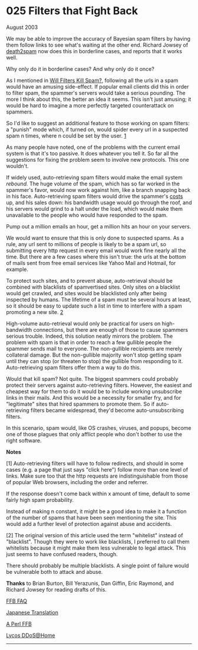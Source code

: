 # 025 Filters that Fight Back


  
 
  
 August 2003   
  
 We may be able to improve the accuracy of Bayesian spam filters by having them follow links to see what's waiting at the other end. Richard Jowsey of [death2spam](http://death2spam.com) now does this in borderline cases, and reports that it works well.   
  
 Why only do it in borderline cases? And why only do it once?   
  
 As I mentioned in [Will Filters Kill Spam?](wfks.html), following all the urls in a spam would have an amusing side-effect. If popular email clients did this in order to filter spam, the spammer's servers would take a serious pounding. The more I think about this, the better an idea it seems. This isn't just amusing; it would be hard to imagine a more perfectly targeted counterattack on spammers.   
  
 So I'd like to suggest an additional feature to those working on spam filters: a "punish" mode which, if turned on, would spider every url in a suspected spam n times, where n could be set by the user. [1](#filters_that_fight_back_note1)   
  
 As many people have noted, one of the problems with the current email system is that it's too passive. It does whatever you tell it. So far all the suggestions for fixing the problem seem to involve new protocols. This one wouldn't.   
  
 If widely used, auto-retrieving spam filters would make the email system _rebound._ The huge volume of the spam, which has so far worked in the spammer's favor, would now work against him, like a branch snapping back in his face. Auto-retrieving spam filters would drive the spammer's [costs](http://www.bork.ca/pics/?path=incoming&img=bill.jpg) up, and his sales down: his bandwidth usage would go through the roof, and his servers would grind to a halt under the load, which would make them unavailable to the people who would have responded to the spam.   
  
 Pump out a million emails an hour, get a million hits an hour on your servers.   
  
 We would want to ensure that this is only done to suspected spams. As a rule, any url sent to millions of people is likely to be a spam url, so submitting every http request in every email would work fine nearly all the time. But there are a few cases where this isn't true: the urls at the bottom of mails sent from free email services like Yahoo Mail and Hotmail, for example.   
  
 To protect such sites, and to prevent abuse, auto-retrieval should be combined with blacklists of spamvertised sites. Only sites on a blacklist would get crawled, and sites would be blacklisted only after being inspected by humans. The lifetime of a spam must be several hours at least, so it should be easy to update such a list in time to interfere with a spam promoting a new site. [2](#filters_that_fight_back_note2)   
  
 High-volume auto-retrieval would only be practical for users on high-bandwidth connections, but there are enough of those to cause spammers serious trouble. Indeed, this solution neatly mirrors the problem. The problem with spam is that in order to reach a few gullible people the spammer sends mail to everyone. The non-gullible recipients are merely collateral damage. But the non-gullible majority won't stop getting spam until they can stop (or threaten to stop) the gullible from responding to it. Auto-retrieving spam filters offer them a way to do this.   
  
 Would that kill spam? Not quite. The biggest spammers could probably protect their servers against auto-retrieving filters. However, the easiest and cheapest way for them to do it would be to include working unsubscribe links in their mails. And this would be a necessity for smaller fry, and for "legitimate" sites that hired spammers to promote them. So if auto-retrieving filters became widespread, they'd become auto-unsubscribing filters.   
  
 In this scenario, spam would, like OS crashes, viruses, and popups, become one of those plagues that only afflict people who don't bother to use the right software.   
  
 
  
 
  
 **Notes**   
  
 <a name=filters_that_fight_back_note1>[1]</a> Auto-retrieving filters will have to follow redirects, and should in some cases (e.g. a page that just says "click here") follow more than one level of links. Make sure too that the http requests are indistinguishable from those of popular Web browsers, including the order and referrer.   
  
 If the response doesn't come back within x amount of time, default to some fairly high spam probability.   
  
 Instead of making n constant, it might be a good idea to make it a function of the number of spams that have been seen mentioning the site. This would add a further level of protection against abuse and accidents.   
  
 <a name=filters_that_fight_back_note2>[2]</a> The original version of this article used the term "whitelist" instead of "blacklist". Though they were to work like blacklists, I preferred to call them whitelists because it might make them less vulnerable to legal attack. This just seems to have confused readers, though.   
  
 There should probably be multiple blacklists. A single point of failure would be vulnerable both to attack and abuse.   
  
 
  
 
  
 **Thanks** to Brian Burton, Bill Yerazunis, Dan Giffin, Eric Raymond, and Richard Jowsey for reading drafts of this.   
  
 
  
 
  
 
  
 [FFB FAQ](ffbfaq.html)   
  
 [Japanese Translation](http://www.shiro.dreamhost.com/scheme/trans/ffb-j.html)   
  
 
  
 [A Perl FFB](http://radio.weblogs.com/0111823/2003/11/16.html#a373)   
  
 [Lycos DDoS@Home](http://news.bbc.co.uk/2/hi/technology/4051553.stm)   
  
 
  
 
  
 
  
 
  
 

 
* * *
 

 

